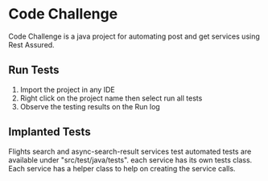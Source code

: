 
# Code Challenge

Code Challenge is a java project for automating post and get services using Rest Assured.

## Run Tests

1. Import the project in any IDE
2. Right click on the project name then select run all tests
3. Observe the testing results on the Run log 

## Implanted Tests 

Flights search and async-search-result services test automated tests are available under "src/test/java/tests". each service has its own tests class.
Each service has a helper class to help on creating the service calls.
